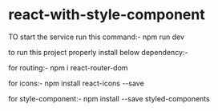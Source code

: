 # react-with-style-component

TO start the service run this command:-
npm run dev

to run this project properly install below dependency:-

for routing:-
npm i react-router-dom

for icons:-
npm install react-icons --save

for style-component:-
npm install --save styled-components
